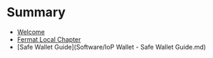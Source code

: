 # Summary

* [Welcome](README.md)
* [Fermat Local Chapter](Chapter/fermat-local-chapter.md)
* [Safe Wallet Guide](Software/IoP Wallet - Safe Wallet Guide.md)

